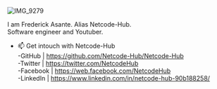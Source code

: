 
![IMG_9279](https://github.com/Netcode-Hub/Netcode-Hub/assets/110794348/b54e5e3d-eec4-478d-9e45-6ccadd242f5f) <br/>

I am Frederick Asante. Alias Netcode-Hub. <br/>
Software engineer and Youtuber. <br/>
- 📫 Get intouch with Netcode-Hub <br/>
-GitHub | https://github.com/Netcode-Hub/Netcode-Hub <br/>
-Twitter | https://twitter.com/NetcodeHub <br/>
-Facebook | https://web.facebook.com/NetcodeHub <br/>
-LinkedIn | https://www.linkedin.com/in/netcode-hub-90b188258/ <br/>

<!---
Netcode-Hub/Netcode-Hub is a ✨ special ✨ repository because its `README.md` (this file) appears on your GitHub profile.
You can click the Preview link to take a look at your changes.
--->
